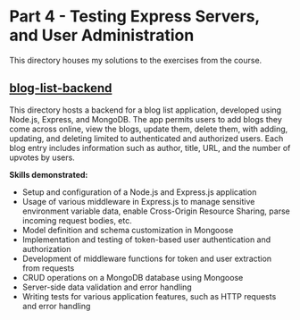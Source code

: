 # Part 4 - Testing Express Servers, and User Administration

This directory houses my solutions to the exercises from the course.

## [blog-list-backend](https://github.com/amywlchong/full-stack-open/tree/master/part4-testing-servers-and-user-administration/blog-list-backend)

This directory hosts a backend for a blog list application, developed using Node.js, Express, and MongoDB. The app permits users to add blogs they come across online, view the blogs, update them, delete them, with adding, updating, and deleting limited to authenticated and authorized users. Each blog entry includes information such as author, title, URL, and the number of upvotes by users.

**Skills demonstrated:**
- Setup and configuration of a Node.js and Express.js application
- Usage of various middleware in Express.js to manage sensitive environment variable data, enable Cross-Origin Resource Sharing, parse incoming request bodies, etc.
- Model definition and schema customization in Mongoose
- Implementation and testing of token-based user authentication and authorization
- Development of middleware functions for token and user extraction from requests
- CRUD operations on a MongoDB database using Mongoose
- Server-side data validation and error handling
- Writing tests for various application features, such as HTTP requests and error handling
